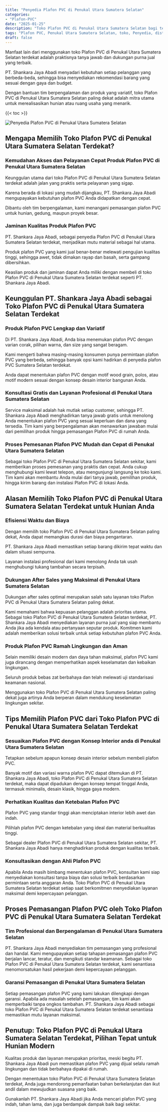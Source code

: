 ```yaml
---
title: "Penyedia Plafon PVC di Penukal Utara Sumatera Selatan"
categories: 
- "Plafon-PVC"
date: "2025-01-25"
description: "Toko Plafon PVC di Penukal Utara Sumatera Selatan bagi tempat tinggal, perkantoran, dan gerai. Plafon terbaik, beragam motif, variasi warna menarik, dengan jasa instalasi ditangani oleh tenaga ahli ahli dan kepastian resmi!|Servis distribusi Plafon PVC di Penukal Utara Sumatera Selatan bagi keperluan rumah, kantor, maupun gerai, beserta plafon berkualitas dan instalasi oleh teknisi ahli dan kepastian resmi.|Pilihan Plafon PVC di Penukal Utara Sumatera Selatan yang andal untuk hunian, kantor, dan toko, dengan produk unggulan dan penempatan oleh tim ahli serta kepastian resmi.|Penjualan Plafon PVC di Penukal Utara Sumatera Selatan bagi hunian, office, serta ritel, dengan material terbaik dan instalasi dikerjakan oleh tenaga ahli ahli, lengkap beserta kepastian resmi.}"
tags: "Plafon PVC, Penukal Utara Sumatera Selatan, toko, Penyedia, distributor"
draft: false
---
```


Manfaat lain dari menggunakan toko Plafon PVC di Penukal Utara Sumatera Selatan terdekat adalah praktisnya tanya jawab dan dukungan purna jual yang terbaik.

PT. Shankara Jaya Abadi menyadari kebutuhan setiap pelanggan yang berbeda-beda, sehingga bisa menyediakan rekomendasi barang yang sesuai dengan gaya dan budget.

Dengan bantuan tim berpengalaman dan produk yang variatif, toko Plafon PVC di Penukal Utara Sumatera Selatan paling dekat adalah mitra utama untuk merealisasikan hunian atau ruang usaha yang menarik.

{{< toc >}}

![Penyedia Plafon PVC di Penukal Utara Sumatera Selatan](/images/Plafon-PVC/Penyedia-Plafon-PVC-di-Penukal-Utara-Sumatera-Selatan.png)


## Mengapa Memilih Toko Plafon PVC di Penukal Utara Sumatera Selatan Terdekat?

### Kemudahan Akses dan Pelayanan Cepat Produk Plafon PVC di Penukal Utara Sumatera Selatan

Keunggulan utama dari toko Plafon PVC di Penukal Utara Sumatera Selatan terdekat adalah jalan yang praktis serta pelayanan yang sigap.

Karena berada di lokasi yang mudah dijangkau, PT. Shankara Jaya Abadi mengupayakan kebutuhan plafon PVC Anda didapatkan dengan cepat.

Dibantu oleh tim berpengalaman, kami menangani pemasangan plafon PVC untuk hunian, gedung, maupun proyek besar.

### Jaminan Kualitas Produk Plafon PVC

PT. Shankara Jaya Abadi, sebagai penyedia Plafon PVC di Penukal Utara Sumatera Selatan terdekat, menjadikan mutu material sebagai hal utama.

Produk plafon PVC yang kami jual benar-benar melewati pengujian kualitas tinggi, sehingga awet, tidak dimakan rayap dan basah, serta gampang dibersihkan.

Keaslian produk dan jaminan dapat Anda miliki dengan membeli di toko Plafon PVC di Penukal Utara Sumatera Selatan terdekat seperti PT. Shankara Jaya Abadi.

## Keunggulan PT. Shankara Jaya Abadi sebagai Toko Plafon PVC di Penukal Utara Sumatera Selatan Terdekat

### Produk Plafon PVC Lengkap dan Variatif

Di PT. Shankara Jaya Abadi, Anda bisa menemukan plafon PVC dengan varian corak, pilihan warna, dan size yang sangat beragam.

Kami mengerti bahwa masing-masing konsumen punya permintaan plafon PVC yang berbeda, sehingga banyak opsi kami hadirkan di penyedia plafon PVC Sumatera Selatan terdekat.

Anda dapat menentukan plafon PVC dengan motif wood grain, polos, atau motif modern sesuai dengan konsep desain interior bangunan Anda.

### Konsultasi Gratis dan Layanan Profesional di Penukal Utara Sumatera Selatan

Service maksimal adalah hak mutlak setiap customer, sehingga PT. Shankara Jaya Abadi menghadirkan tanya jawab gratis untuk menolong Anda menentukan plafon PVC yang sesuai keperluan dan dana yang tersedia. Tim kami yang berpengalaman akan menawarkan jawaban mulai dari pemilihan produk hingga pemasangan Plafon PVC di rumah Anda.

### Proses Pemesanan Plafon PVC Mudah dan Cepat di Penukal Utara Sumatera Selatan

Sebagai toko Plafon PVC di Penukal Utara Sumatera Selatan sekitar, kami memberikan proses pemesanan yang praktis dan cepat. Anda cukup menghubungi kami lewat telepon, atau mengunjungi langsung ke toko kami. Tim kami akan membantu Anda mulai dari tanya jawab, pemilihan produk, hingga kirim barang dan instalasi Plafon PVC di lokasi Anda.

## Alasan Memilih Toko Plafon PVC di Penukal Utara Sumatera Selatan Terdekat untuk Hunian Anda

### Efisiensi Waktu dan Biaya

Dengan memilih toko Plafon PVC di Penukal Utara Sumatera Selatan paling dekat, Anda dapat memangkas durasi dan biaya pengantaran.

PT. Shankara Jaya Abadi memastikan setiap barang dikirim tepat waktu dan dalam situasi sempurna.

Layanan instalasi profesional dari kami menolong Anda tak usah menghubungi tukang tambahan secara terpisah.

### Dukungan After Sales yang Maksimal di Penukal Utara Sumatera Selatan

Dukungan after sales optimal merupakan salah satu layanan toko Plafon PVC di Penukal Utara Sumatera Selatan paling dekat.

Kami memahami bahwa kepuasan pelanggan adalah prioritas utama. Sebagai toko Plafon PVC di Penukal Utara Sumatera Selatan terdekat, PT. Shankara Jaya Abadi menyediakan layanan purna jual yang siap membantu Anda jika ada kendala atau pertanyaan seputar produk. Komitmen kami adalah memberikan solusi terbaik untuk setiap kebutuhan plafon PVC Anda.

### Produk Plafon PVC Ramah Lingkungan dan Aman

Selain memiliki desain modern dan daya tahan maksimal, plafon PVC kami juga dirancang dengan memperhatikan aspek keselamatan dan kebaikan lingkungan.

Seluruh produk bebas zat berbahaya dan telah melewati uji standarisasi keamanan nasional.

Menggunakan toko Plafon PVC di Penukal Utara Sumatera Selatan paling dekat juga artinya Anda berperan dalam mendukung keselamatan lingkungan sekitar.

## Tips Memilih Plafon PVC dari Toko Plafon PVC di Penukal Utara Sumatera Selatan Terdekat

### Sesuaikan Plafon PVC dengan Konsep Interior anda di Penukal Utara Sumatera Selatan

Tetapkan sebelum apapun konsep desain interior sebelum membeli plafon PVC.

Banyak motif dan variasi warna plafon PVC dapat ditemukan di PT. Shankara Jaya Abadi, toko Plafon PVC di Penukal Utara Sumatera Selatan terdekat, maka dapat dipadukan dengan konsep tempat tinggal Anda, termasuk minimalis, desain klasik, hingga gaya modern.

### Perhatikan Kualitas dan Ketebalan Plafon PVC

Plafon PVC yang standar tinggi akan menciptakan interior lebih awet dan indah.

Pilihlah plafon PVC dengan ketebalan yang ideal dan material berkualitas tinggi.

Sebagai dealer Plafon PVC di Penukal Utara Sumatera Selatan sekitar, PT. Shankara Jaya Abadi hanya menghadirkan produk dengan kualitas terbaik.

### Konsultasikan dengan Ahli Plafon PVC

Apabila Anda masih bimbang menentukan plafon PVC, konsultan kami siap menyediakan konsultasi tanpa biaya dan solusi terbaik berdasarkan permintaan serta anggaran Anda. Toko Plafon PVC di Penukal Utara Sumatera Selatan terdekat setiap saat berkomitmen menyediakan layanan maksimal demi kepercayaan pelanggan.

## Proses Pemasangan Plafon PVC oleh Toko Plafon PVC di Penukal Utara Sumatera Selatan Terdekat

### Tim Profesional dan Berpengalaman di Penukal Utara Sumatera Selatan

PT. Shankara Jaya Abadi menyediakan tim pemasangan yang profesional dan handal. Kami mengupayakan setiap tahapan pemasangan plafon PVC berjalan lancar, teratur, dan mengikuti standar keamanan. Sebagai toko Plafon PVC di Penukal Utara Sumatera Selatan terdekat, kami senantiasa menomorsatukan hasil pekerjaan demi kepercayaan pelanggan.

### Garansi Pemasangan di Penukal Utara Sumatera Selatan

Setiap pemasangan plafon PVC yang kami lakukan dilengkapi dengan garansi. Apabila ada masalah setelah pemasangan, tim kami akan memperbaiki tanpa ongkos tambahan. PT. Shankara Jaya Abadi sebagai toko Plafon PVC di Penukal Utara Sumatera Selatan terdekat senantiasa memastikan mutu layanan maksimal.

## Penutup: Toko Plafon PVC di Penukal Utara Sumatera Selatan Terdekat, Pilihan Tepat untuk Hunian Modern

Kualitas produk dan layanan merupakan prioritas, meski begitu PT. Shankara Jaya Abadi pun memastikan plafon PVC yang dijual selalu ramah lingkungan dan tidak berbahaya dipakai di rumah.

Dengan menentukan toko Plafon PVC di Penukal Utara Sumatera Selatan terdekat, Anda juga mendorong pemanfaatan bahan berkelanjutan dan ikut andil dalam mewujudkan suasana yang baik.

Gunakanlah PT. Shankara Jaya Abadi jika Anda mencari plafon PVC yang indah, tahan lama, dan juga berdampak dampak baik bagi sekitar.